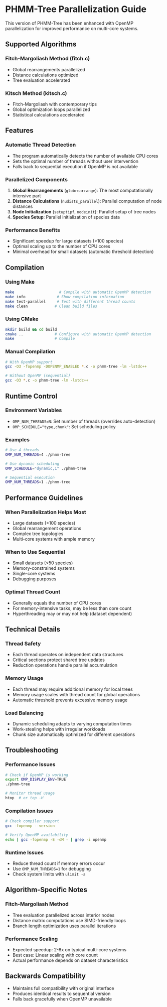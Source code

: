 # PHMM-Tree Parallelization Guide

This version of PHMM-Tree has been enhanced with OpenMP parallelization for improved performance on multi-core systems.

## Supported Algorithms

### Fitch-Margoliash Method (fitch.c)
- Global rearrangements parallelized
- Distance calculations optimized
- Tree evaluation accelerated

### Kitsch Method (kitsch.c)  
- Fitch-Margoliash with contemporary tips
- Global optimization loops parallelized
- Statistical calculations accelerated

## Features

### Automatic Thread Detection
- The program automatically detects the number of available CPU cores
- Sets the optimal number of threads without user intervention
- Falls back to sequential execution if OpenMP is not available

### Parallelized Components
1. **Global Rearrangements** (`globrearrange`): The most computationally intensive part
2. **Distance Calculations** (`nudists_parallel`): Parallel computation of node distances
3. **Node Initialization** (`setuptipf`, `nodeinit`): Parallel setup of tree nodes
4. **Species Setup**: Parallel initialization of species data

### Performance Benefits
- Significant speedup for large datasets (>100 species)
- Optimal scaling up to the number of CPU cores
- Minimal overhead for small datasets (automatic threshold detection)

## Compilation

### Using Make
```bash
make                    # Compile with automatic OpenMP detection
make info              # Show compilation information
make test-parallel     # Test with different thread counts
make clean            # Clean build files
```

### Using CMake
```bash
mkdir build && cd build
cmake ..              # Configure with automatic OpenMP detection
make                  # Compile
```

### Manual Compilation
```bash
# With OpenMP support
gcc -O3 -fopenmp -DOPENMP_ENABLED *.c -o phmm-tree -lm -lstdc++

# Without OpenMP (sequential)
gcc -O3 *.c -o phmm-tree -lm -lstdc++
```

## Runtime Control

### Environment Variables
- `OMP_NUM_THREADS=N`: Set number of threads (overrides auto-detection)
- `OMP_SCHEDULE="type,chunk"`: Set scheduling policy

### Examples
```bash
# Use 4 threads
OMP_NUM_THREADS=4 ./phmm-tree

# Use dynamic scheduling
OMP_SCHEDULE="dynamic,1" ./phmm-tree

# Sequential execution
OMP_NUM_THREADS=1 ./phmm-tree
```

## Performance Guidelines

### When Parallelization Helps Most
- Large datasets (>100 species)
- Global rearrangement operations
- Complex tree topologies
- Multi-core systems with ample memory

### When to Use Sequential
- Small datasets (<50 species)
- Memory-constrained systems
- Single-core systems
- Debugging purposes

### Optimal Thread Count
- Generally equals the number of CPU cores
- For memory-intensive tasks, may be less than core count
- Hyperthreading may or may not help (dataset dependent)

## Technical Details

### Thread Safety
- Each thread operates on independent data structures
- Critical sections protect shared tree updates
- Reduction operations handle parallel accumulation

### Memory Usage
- Each thread may require additional memory for local trees
- Memory usage scales with thread count for global operations
- Automatic threshold prevents excessive memory usage

### Load Balancing
- Dynamic scheduling adapts to varying computation times
- Work-stealing helps with irregular workloads
- Chunk size automatically optimized for different operations

## Troubleshooting

### Performance Issues
```bash
# Check if OpenMP is working
export OMP_DISPLAY_ENV=TRUE
./phmm-tree

# Monitor thread usage
htop  # or top -H
```

### Compilation Issues
```bash
# Check compiler support
gcc -fopenmp --version

# Verify OpenMP availability
echo | gcc -fopenmp -E -dM - | grep -i openmp
```

### Runtime Issues
- Reduce thread count if memory errors occur
- Use `OMP_NUM_THREADS=1` for debugging
- Check system limits with `ulimit -a`

## Algorithm-Specific Notes

### Fitch-Margoliash Method
- Tree evaluation parallelized across interior nodes
- Distance matrix computations use SIMD-friendly loops
- Branch length optimization uses parallel iterations

### Performance Scaling
- Expected speedup: 2-8x on typical multi-core systems
- Best case: Linear scaling with core count
- Actual performance depends on dataset characteristics

## Backwards Compatibility
- Maintains full compatibility with original interface
- Produces identical results to sequential version
- Falls back gracefully when OpenMP unavailable
